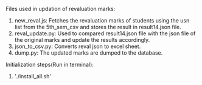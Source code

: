 Files used in updation of revaluation marks:
1. new_reval.js: Fetches the revaluation marks of students using the usn list from the 5th_sem_csv and stores the result in result14.json file.
2. reval_update.py: Used to compared result14.json file with the json file of the original marks and update the results accordingly.
3. json_to_csv.py: Converts reval json to excel sheet.
4. dump.py: The updated marks are dumped to the database.

Initialization steps(Run in terminal):

1. './install_all.sh'
